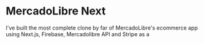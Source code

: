 # MercadoLibre Next

I've built the most complete clone by far of MercadoLibre's ecommerce app using Next.js, Firebase, Mercadolibre API and Stripe as a
